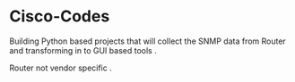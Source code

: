 # Cisco-Codes
Building Python based projects that will collect the SNMP data from Router and transforming in to GUI based tools .

Router not vendor specific .
